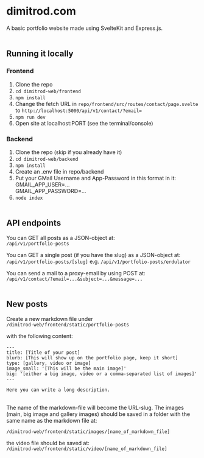 # dimitrod.com

A basic portfolio website made using SvelteKit and Express.js.
<br><br>

## Running it locally 

### Frontend

1. Clone the repo
2. ```cd dimitrod-web/frontend```
3. ```npm install```
4. Change the fetch URL in ```repo/frontend/src/routes/contact/page.svelte``` to ```http://localhost:5000/api/v1/contact/?email=```
5. ```npm run dev```
6. Open site at localhost:PORT (see the terminal/console)

### Backend

1. Clone the repo (skip if you already have it)
2. ```cd dimitrod-web/backend```
3. ```npm install```
4. Create an .env file in repo/backend
5. Put your GMail Username and App-Password in this format in it:<br>
    GMAIL_APP_USER=...<br>
    GMAIL_APP_PASSWORD=...
6. ```node index```
<br><br>

## API endpoints

You can GET all posts as a JSON-object at:<br>
```/api/v1/portfolio-posts```

You can GET a single post (if you have the slug) as a JSON-object at:<br>
```/api/v1/portfolio-posts/[slug]``` e.g. ```/api/v1/portfolio-posts/erdulator```

You can send a mail to a proxy-email by using POST at:<br>
```/api/v1/contact/?email=...&subject=...&message=...```
<br><br>

## New posts

Create a new markdown file under <br>
```/dimitrod-web/frontend/static/portfolio-posts```<br>

with the following content:
```
---
title: [Title of your post]
blurb: [This will show up on the portfolio page, keep it short]
type: [gallery, video or image]
image_small: '[This will be the main image]'
big: '[either a big image, video or a comma-separated list of images]'
---

Here you can write a long description.
```
<br>
The name of the markdown-file will become the URL-slug. The images (main, big image and gallery images) should be saved in a folder with the same name as the markdown file at:<br>

```/dimitrod-web/frontend/static/images/[name_of_markdown_file]```<br>

the video file should be saved at:<br>
```/dimitrod-web/frontend/static/video/[name_of_markdown_file]```<br>



